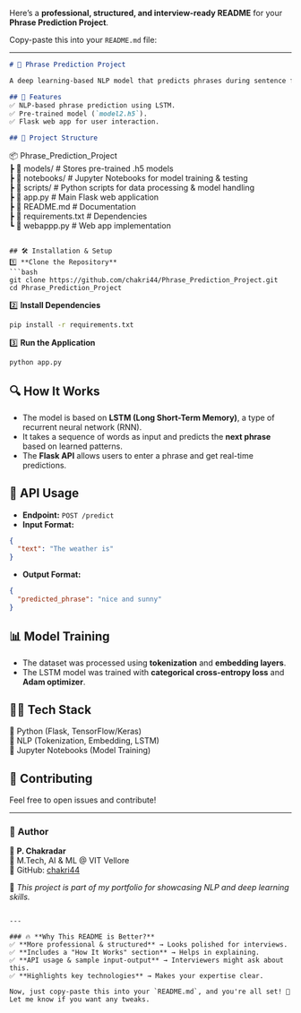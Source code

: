 Here’s a **professional, structured, and interview-ready README** for your **Phrase Prediction Project**.  

Copy-paste this into your `README.md` file:  

---

```markdown
# 🚀 Phrase Prediction Project  

A deep learning-based NLP model that predicts phrases during sentence formation using LSTM.  

## 📌 Features  
✅ NLP-based phrase prediction using LSTM.  
✅ Pre-trained model (`model2.h5`).  
✅ Flask web app for user interaction.  

## 📂 Project Structure  
```
📦 Phrase_Prediction_Project  
 ┣ 📂 models/          # Stores pre-trained .h5 models  
 ┣ 📂 notebooks/       # Jupyter Notebooks for model training & testing  
 ┣ 📂 scripts/         # Python scripts for data processing & model handling  
 ┣ 📜 app.py           # Main Flask web application  
 ┣ 📜 README.md        # Documentation  
 ┣ 📜 requirements.txt # Dependencies  
 ┗ 📜 webappp.py       # Web app implementation  
```

## 🛠 Installation & Setup  
1️⃣ **Clone the Repository**  
```bash
git clone https://github.com/chakri44/Phrase_Prediction_Project.git
cd Phrase_Prediction_Project
```
2️⃣ **Install Dependencies**  
```bash
pip install -r requirements.txt
```
3️⃣ **Run the Application**  
```bash
python app.py
```

## 🔍 How It Works  
- The model is based on **LSTM (Long Short-Term Memory)**, a type of recurrent neural network (RNN).  
- It takes a sequence of words as input and predicts the **next phrase** based on learned patterns.  
- The **Flask API** allows users to enter a phrase and get real-time predictions.  

## 📡 API Usage  
- **Endpoint:** `POST /predict`  
- **Input Format:**  
```json
{
  "text": "The weather is"
}
```
- **Output Format:**  
```json
{
  "predicted_phrase": "nice and sunny"
}
```

## 📊 Model Training  
- The dataset was processed using **tokenization** and **embedding layers**.  
- The LSTM model was trained with **categorical cross-entropy loss** and **Adam optimizer**.  

## 👨‍💻 Tech Stack  
🔹 Python (Flask, TensorFlow/Keras)  
🔹 NLP (Tokenization, Embedding, LSTM)  
🔹 Jupyter Notebooks (Model Training)  

## 🤝 Contributing  
Feel free to open issues and contribute!  

---

### 📢 **Author**  
👤 **P. Chakradar**  
📍 M.Tech, AI & ML @ VIT Vellore  
🔗 GitHub: [chakri44](https://github.com/chakri44)  

🚀 *This project is part of my portfolio for showcasing NLP and deep learning skills.*  
```

---

### 🔥 **Why This README is Better?**  
✅ **More professional & structured** → Looks polished for interviews.  
✅ **Includes a "How It Works" section** → Helps in explaining.  
✅ **API usage & sample input-output** → Interviewers might ask about this.  
✅ **Highlights key technologies** → Makes your expertise clear.  

Now, just copy-paste this into your `README.md`, and you're all set! 🚀 Let me know if you want any tweaks.
